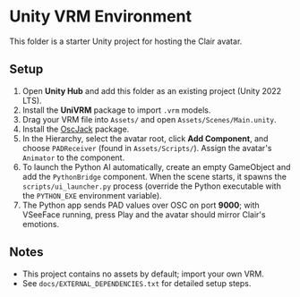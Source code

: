 # Unity VRM Environment

This folder is a starter Unity project for hosting the Clair avatar.

## Setup
1. Open **Unity Hub** and add this folder as an existing project (Unity 2022 LTS).
2. Install the **UniVRM** package to import `.vrm` models.
3. Drag your VRM file into `Assets/` and open `Assets/Scenes/Main.unity`.
4. Install the [OscJack](https://github.com/keijiro/OscJack) package.
5. In the Hierarchy, select the avatar root, click **Add Component**, and choose
   `PADReceiver` (found in `Assets/Scripts/`). Assign the avatar's `Animator`
   to the component.
6. To launch the Python AI automatically, create an empty GameObject and add
   the `PythonBridge` component. When the scene starts, it spawns the
   `scripts/ui_launcher.py` process (override the Python executable with the
   `PYTHON_EXE` environment variable).
7. The Python app sends PAD values over OSC on port **9000**; with VSeeFace
   running, press Play and the avatar should mirror Clair's emotions.

## Notes
- This project contains no assets by default; import your own VRM.
- See `docs/EXTERNAL_DEPENDENCIES.txt` for detailed setup steps.
